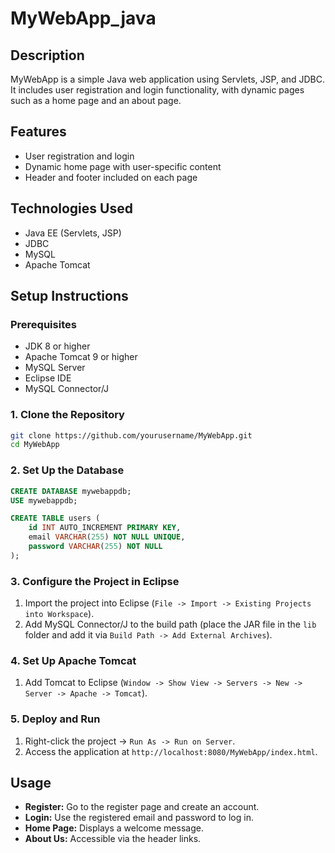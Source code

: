 # MyWebApp_java

## Description

MyWebApp is a simple Java web application using Servlets, JSP, and JDBC. It includes user registration and login functionality, with dynamic pages such as a home page and an about page.

## Features

- User registration and login
- Dynamic home page with user-specific content
- Header and footer included on each page

## Technologies Used

- Java EE (Servlets, JSP)
- JDBC
- MySQL
- Apache Tomcat

## Setup Instructions

### Prerequisites

- JDK 8 or higher
- Apache Tomcat 9 or higher
- MySQL Server
- Eclipse IDE
- MySQL Connector/J

### 1. Clone the Repository

```bash
git clone https://github.com/yourusername/MyWebApp.git
cd MyWebApp
```

### 2. Set Up the Database

```sql
CREATE DATABASE mywebappdb;
USE mywebappdb;

CREATE TABLE users (
    id INT AUTO_INCREMENT PRIMARY KEY,
    email VARCHAR(255) NOT NULL UNIQUE,
    password VARCHAR(255) NOT NULL
);
```

### 3. Configure the Project in Eclipse

1. Import the project into Eclipse (`File -> Import -> Existing Projects into Workspace`).
2. Add MySQL Connector/J to the build path (place the JAR file in the `lib` folder and add it via `Build Path -> Add External Archives`).

### 4. Set Up Apache Tomcat

1. Add Tomcat to Eclipse (`Window -> Show View -> Servers -> New -> Server -> Apache -> Tomcat`).

### 5. Deploy and Run

1. Right-click the project -> `Run As -> Run on Server`.
2. Access the application at `http://localhost:8080/MyWebApp/index.html`.

## Usage

- **Register:** Go to the register page and create an account.
- **Login:** Use the registered email and password to log in.
- **Home Page:** Displays a welcome message.
- **About Us:** Accessible via the header links.
